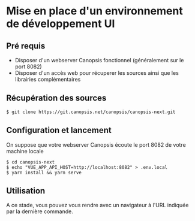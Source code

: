 # Mise en place d'un environnement de développement UI

## Pré requis

* Disposer d'un webserver Canopsis fonctionnel (généralement sur le port 8082)
* Disposer d'un accès web pour récuperer les sources ainsi que les librairies complémentaires

## Récupération des sources

````
$ git clone https://git.canopsis.net/canopsis/canopsis-next.git
````

## Configuration et lancement

On suppose que votre webserver Canopsis écoute le port 8082 de votre machine locale

````
$ cd canopsis-next
$ echo "VUE_APP_API_HOST=http://localhost:8082" > .env.local
$ yarn install && yarn serve
````

## Utilisation

A ce stade, vous pouvez vous rendre avec un navigateur à l'URL indiquée par la dernière commande.

